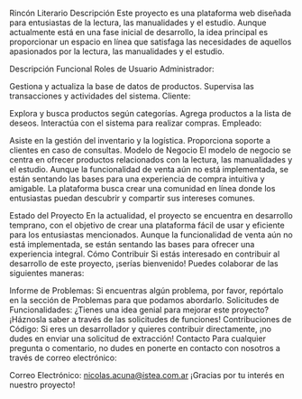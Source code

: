 Rincón Literario
Descripción
Este proyecto es una plataforma web diseñada para entusiastas de la lectura, las manualidades y el estudio. Aunque actualmente está en una fase inicial de desarrollo, la idea principal es proporcionar un espacio en línea que satisfaga las necesidades de aquellos apasionados por la lectura, las manualidades y el estudio.

Descripción Funcional
Roles de Usuario
Administrador:

Gestiona y actualiza la base de datos de productos.
Supervisa las transacciones y actividades del sistema.
Cliente:

Explora y busca productos según categorías.
Agrega productos a la lista de deseos.
Interactúa con el sistema para realizar compras.
Empleado:

Asiste en la gestión del inventario y la logística.
Proporciona soporte a clientes en caso de consultas.
Modelo de Negocio
El modelo de negocio se centra en ofrecer productos relacionados con la lectura, las manualidades y el estudio. Aunque la funcionalidad de venta aún no está implementada, se están sentando las bases para una experiencia de compra intuitiva y amigable. La plataforma busca crear una comunidad en línea donde los entusiastas puedan descubrir y compartir sus intereses comunes.

Estado del Proyecto
En la actualidad, el proyecto se encuentra en desarrollo temprano, con el objetivo de crear una plataforma fácil de usar y eficiente para los entusiastas mencionados. Aunque la funcionalidad de venta aún no está implementada, se están sentando las bases para ofrecer una experiencia integral.
Cómo Contribuir
Si estás interesado en contribuir al desarrollo de este proyecto, ¡serías bienvenido! Puedes colaborar de las siguientes maneras:

Informe de Problemas: Si encuentras algún problema, por favor, repórtalo en la sección de Problemas para que podamos abordarlo.
Solicitudes de Funcionalidades: ¿Tienes una idea genial para mejorar este proyecto? ¡Háznosla saber a través de las solicitudes de funciones!
Contribuciones de Código: Si eres un desarrollador y quieres contribuir directamente, ¡no dudes en enviar una solicitud de extracción!
Contacto
Para cualquier pregunta o comentario, no dudes en ponerte en contacto con nosotros a través de correo electrónico:

Correo Electrónico: nicolas.acuna@istea.com.ar
¡Gracias por tu interés en nuestro proyecto!

